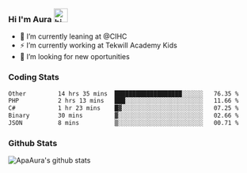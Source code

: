### Hi I'm Aura <img src="https://user-images.githubusercontent.com/1303154/88677602-1635ba80-d120-11ea-84d8-d263ba5fc3c0.gif" width="28px" alt="hi">

- 🔭 I’m currently leaning at @CIHC
- ⚡ I’m currently working at Tekwill Academy Kids
- 🤔 I’m looking for new oportunities


### Coding Stats

<!--START_SECTION:waka-->

```txt
Other         14 hrs 35 mins  ███████████████████░░░░░░   76.35 %
PHP           2 hrs 13 mins   ███░░░░░░░░░░░░░░░░░░░░░░   11.66 %
C#            1 hr 23 mins    █▓░░░░░░░░░░░░░░░░░░░░░░░   07.25 %
Binary        30 mins         ▓░░░░░░░░░░░░░░░░░░░░░░░░   02.66 %
JSON          8 mins          ▒░░░░░░░░░░░░░░░░░░░░░░░░   00.71 %
```

<!--END_SECTION:waka-->

### Github Stats

![ApaAura's github stats](https://github-readme-stats.vercel.app/api?username=ApaAura&count_private=true&theme=tokyonight&hide=contribs,prs)
